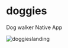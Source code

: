 # doggies
Dog walker Native App

![doggieslanding](https://github.com/GuillaumeMaignan/doggies/assets/96986696/1f28987a-1f67-45a2-96a9-eec5f803390c)
